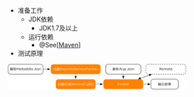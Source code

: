 * 准备工作
	* JDK依赖
		* JDK1.7及以上
	* 运行依赖
		* @See[<a href="http://maven.apache.org">Maven</a>]
* 测试原理
<img src="https://raw.githubusercontent.com/Kepler-Framework/Kepler-Images/master/test_client.png" width="80%"/>  
